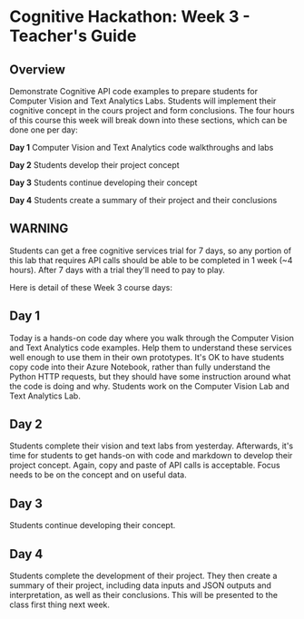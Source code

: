 # Cognitive Hackathon: Week 3 - Teacher's Guide
## Overview

Demonstrate Cognitive API code examples to prepare students for Computer Vision and Text Analytics Labs. Students will implement their cognitive concept in the cours project and form conclusions. The four hours of this course this week will break down into these sections, which can be done one per day:

**Day 1**  Computer Vision and Text Analytics code walkthroughs and labs

**Day 2**  Students develop their project concept

**Day 3**  Students continue developing their concept

**Day 4**  Students create a summary of their project and their conclusions

## WARNING

Students can get a free cognitive services trial for 7 days, so any portion of this lab that requires API calls should be able to be completed in 1 week (~4 hours). After 7 days with a trial they'll need to pay to play.

Here is detail of these Week 3 course days:

## Day 1
Today is a hands-on code day where you walk through the Computer Vision and Text Analytics code examples. Help them to understand these services well enough to use them in their own prototypes. It's OK to have students copy code into their Azure Notebook, rather than fully understand the Python HTTP requests, but they should have some instruction around what the code is doing and why. Students work on the Computer Vision Lab and Text Analytics Lab. 

## Day 2

Students complete their vision and text labs from yesterday. Afterwards, it's time for students to get hands-on with code and markdown to develop their project concept. Again, copy and paste of API calls is acceptable. Focus needs to be on the concept and on useful data.

## Day 3

Students continue developing their concept.

## Day 4

Students complete the development of their project. They then create a summary of their project, including data inputs and JSON outputs and interpretation, as well as their conclusions. This will be presented to the class first thing next week.

